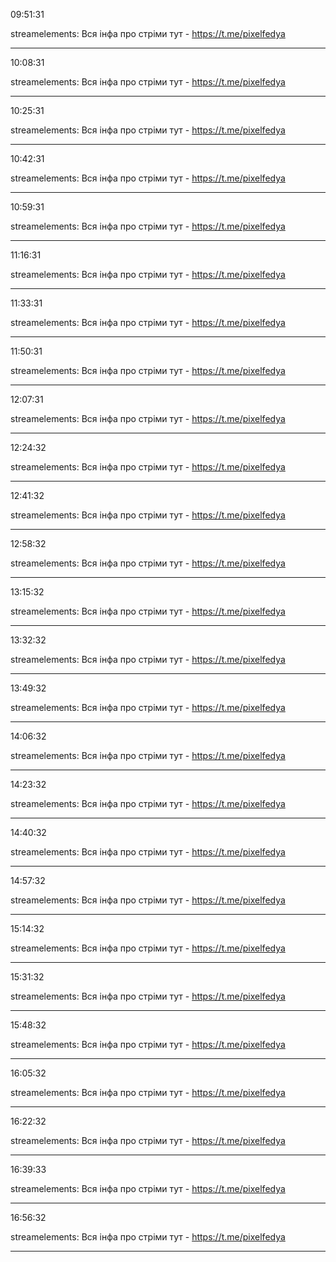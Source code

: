 09:51:31

streamelements: Вся інфа про стріми тут - https://t.me/pixelfedya

---

10:08:31

streamelements: Вся інфа про стріми тут - https://t.me/pixelfedya

---

10:25:31

streamelements: Вся інфа про стріми тут - https://t.me/pixelfedya

---

10:42:31

streamelements: Вся інфа про стріми тут - https://t.me/pixelfedya

---

10:59:31

streamelements: Вся інфа про стріми тут - https://t.me/pixelfedya

---

11:16:31

streamelements: Вся інфа про стріми тут - https://t.me/pixelfedya

---

11:33:31

streamelements: Вся інфа про стріми тут - https://t.me/pixelfedya

---

11:50:31

streamelements: Вся інфа про стріми тут - https://t.me/pixelfedya

---

12:07:31

streamelements: Вся інфа про стріми тут - https://t.me/pixelfedya

---

12:24:32

streamelements: Вся інфа про стріми тут - https://t.me/pixelfedya

---

12:41:32

streamelements: Вся інфа про стріми тут - https://t.me/pixelfedya

---

12:58:32

streamelements: Вся інфа про стріми тут - https://t.me/pixelfedya

---

13:15:32

streamelements: Вся інфа про стріми тут - https://t.me/pixelfedya

---

13:32:32

streamelements: Вся інфа про стріми тут - https://t.me/pixelfedya

---

13:49:32

streamelements: Вся інфа про стріми тут - https://t.me/pixelfedya

---

14:06:32

streamelements: Вся інфа про стріми тут - https://t.me/pixelfedya

---

14:23:32

streamelements: Вся інфа про стріми тут - https://t.me/pixelfedya

---

14:40:32

streamelements: Вся інфа про стріми тут - https://t.me/pixelfedya

---

14:57:32

streamelements: Вся інфа про стріми тут - https://t.me/pixelfedya

---

15:14:32

streamelements: Вся інфа про стріми тут - https://t.me/pixelfedya

---

15:31:32

streamelements: Вся інфа про стріми тут - https://t.me/pixelfedya

---

15:48:32

streamelements: Вся інфа про стріми тут - https://t.me/pixelfedya

---

16:05:32

streamelements: Вся інфа про стріми тут - https://t.me/pixelfedya

---

16:22:32

streamelements: Вся інфа про стріми тут - https://t.me/pixelfedya

---

16:39:33

streamelements: Вся інфа про стріми тут - https://t.me/pixelfedya

---

16:56:32

streamelements: Вся інфа про стріми тут - https://t.me/pixelfedya

---

